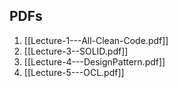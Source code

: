 ## PDFs
1. [[Lecture-1---All-Clean-Code.pdf]]
2. [[Lecture-3--SOLID.pdf]]
3. [[Lecture-4---DesignPattern.pdf]]
4. [[Lecture-5---OCL.pdf]]